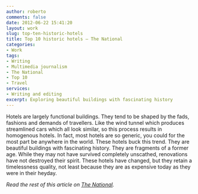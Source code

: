 ```yaml
---
author: roberto
comments: false
date: 2012-06-22 15:41:20
layout: work
slug: top-ten-historic-hotels
title: Top 10 historic hotels – The National
categories:
- Work
tags:
- Writing
- Multimedia journalism
- The National
- Top 10
- Travel
services: 
- Writing and editing
excerpt: Exploring beautiful buildings with fascinating history
---
```


<span class="firstcharacter">H</span>otels are largely functional buildings. They tend to be shaped by the fads, fashions and demands of travellers. Like the wind tunnel which produces streamlined cars which all look similar, so this process results in homogenous hotels. In fact, most hotels are so generic, you could for the most part be anywhere in the world. These hotels buck this trend. They are beautiful buildings with fascinating history. They are fragments of a former age. While they may not have survived completely unscathed, renovations have not destroyed their spirit. These hotels have changed, but they retain a timelessness quality, not least because they are as expensive today as they were in their heyday.   

*Read the rest of this article on [The National](http://www.thenational.ae/lifestyle/travel/top-10-historic-hotels-that-have-retained-their-traditions-and-grace#full).*
